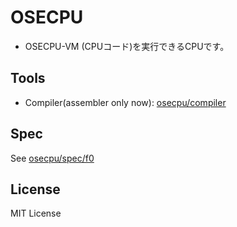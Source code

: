 # OSECPU
- OSECPU-VM (CPUコード)を実行できるCPUです。

## Tools
- Compiler(assembler only now):
  [osecpu/compiler](https://github.com/osecpu/compiler)

## Spec
See [osecpu/spec/f0](https://github.com/osecpu/spec/blob/master/f0/index.md)

## License
MIT License
	
